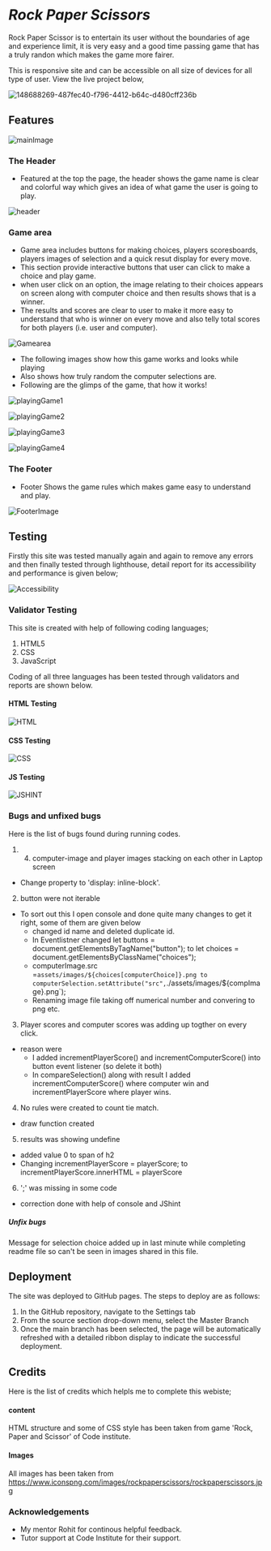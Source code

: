 # ***Rock Paper Scissors***

 
Rock Paper Scissor is to entertain its user without the boundaries of age and experience limit, it is very easy and a good time passing game that has a truly randon which makes the game more fairer.

This is responsive site and can be accessible on all size of devices for all type of user. View the live project below,





![148688269-487fec40-f796-4412-b64c-d480cff236b](https://user-images.githubusercontent.com/91749477/148688628-8f0a5767-86ab-4030-96e9-3a3dfa89cea3.png)



## Features



![mainImage](https://user-images.githubusercontent.com/91749477/148692175-7903593e-e618-4f0f-9f6d-d8cd15c56cc2.png)

### The Header


- Featured at the top the page, the header shows the game name is clear and colorful way which gives an idea of what game the user is going to play.



![header](https://user-images.githubusercontent.com/91749477/148692130-1b70c105-9b6d-4148-9f29-fb8043567c71.png)



### Game area

- Game area includes buttons for making choices, players scoresboards, players images of selection and a quick resut display for every move.
- This section provide interactive buttons that user can click to make a choice and play game.
- when user click on an option, the image relating to their choices appears on screen along with computer choice and then results shows that is a winner.
- The results and scores are clear to user to make it more easy to understand that who is winner on every move and also telly total scores for both players (i.e. user and computer).



![Gamearea](https://user-images.githubusercontent.com/91749477/148692167-cec715e2-70ed-413e-9fff-5365197c5d59.png)


- The following images show how this game works and looks while playing
- Also shows how truly random the computer selections are.
- Following are the glimps of the game, that how it works!

![playingGame1](https://user-images.githubusercontent.com/91749477/148692179-9bef6b9a-3561-4fcd-b23f-5e9b9ef81774.png)

![playingGame2](https://user-images.githubusercontent.com/91749477/148692212-b79844e5-0be2-4f17-96b1-76bd10837c98.png)

![playingGame3](https://user-images.githubusercontent.com/91749477/148692205-e397cf37-eb69-45d4-8eab-a7a2d508fd01.png)

![playingGame4](https://user-images.githubusercontent.com/91749477/148692184-124bb5cd-b8c3-49b5-89cc-12239244d01b.png)




### The Footer

- Footer Shows the game rules which makes game easy to understand and play. 

![FooterImage](https://user-images.githubusercontent.com/91749477/148692152-483ca613-5918-4deb-bdc3-863da13001f9.png)





## Testing

Firstly this site was tested manually again and again to remove any errors and then finally tested through lighthouse, detail report for its accessibility and performance is given below;

![Accessibility](https://user-images.githubusercontent.com/91749477/148696170-c9747c61-30df-477a-b506-b459b4532c87.png)



### Validator Testing

This site is created with help of following coding languages;
 1. HTML5
 2. CSS
 3. JavaScript
 
 Coding of all three languages has been tested through validators and reports are shown below.

#### HTML Testing

![HTML](https://user-images.githubusercontent.com/91749477/148696327-358aec8e-d3fc-4722-94a7-058ef985efaf.png)


#### CSS Testing

![CSS](https://user-images.githubusercontent.com/91749477/148696314-dc178c63-71c3-4559-a8ae-c59b27bb0b7c.png)

#### JS Testing

![JSHINT](https://user-images.githubusercontent.com/91749477/148696339-28594435-d88f-496a-ad48-fdb83aceb192.png)



### Bugs and unfixed bugs

Here is the list of bugs found during running codes.

1. 4. computer-image and player images stacking on each other in Laptop screen
- Change property to 'display: inline-block'.
2. button were not iterable
- To sort out this I open console and done quite many changes to get it right, some of them are given below
  - changed id name and deleted duplicate id.
  - In Eventlistner changed let buttons = document.getElementsByTagName("button"); to let choices = document.getElementsByClassName("choices"); 
  - computerImage.src =`assets/images/${choices[computerChoice]}.png to computerSelection.setAttribute("src",`./assets/images/${compImage}.png`);
  - Renaming image file taking off numerical number and convering to png etc.
3. Player scores and computer scores was adding up togther on every click.
- reason were
  - I added incrementPlayerScore() and incrementComputerScore() into button event listener (so delete it both)
  - In compareSelection() along with result I added incrementComputerScore() where computer win and incrementPlayerScore where player wins. 
4. No rules were created to count tie match. 
 - draw function created 
5. results was showing undefine
 - added value 0 to span of h2 
 - Changing incrementPlayerScore = playerScore; to incrementPlayerScore.innerHTML = playerScore
 
6. ';' was missing in some code
 - correction done with help of console and JShint


##### Unfix bugs

Message for selection choice added up in last minute while completing readme file so can't be seen in images shared in this file.

## Deployment



The site was deployed to GitHub pages. The steps to deploy are as follows:


1. In the GitHub repository, navigate to the Settings tab
2. From the source section drop-down menu, select the Master Branch
3. Once the main branch has been selected, the page will be automatically refreshed with a detailed ribbon display to indicate the successful deployment.



## Credits


Here is the list of credits which helpls me to complete this webiste;

#### content


HTML structure and some of CSS style has been taken from game 'Rock, Paper and Scissor' of Code institute.


#### Images

All images has been taken from https://www.iconspng.com/images/rockpaperscissors/rockpaperscissors.jpg



### Acknowledgements

- My mentor Rohit for continous helpful feedback.
- Tutor support at Code Institute for their support.
